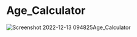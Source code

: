 # Age_Calculator

![Screenshot 2022-12-13 094825Age_Calculator](https://user-images.githubusercontent.com/90369353/207225540-18751c35-a33c-4925-94d7-a0537e8ca63c.jpg)
